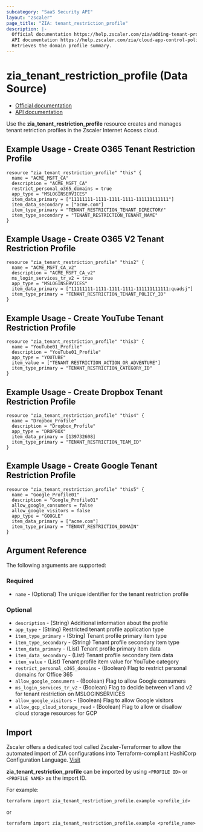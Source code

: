 ```yaml
---
subcategory: "SaaS Security API"
layout: "zscaler"
page_title: "ZIA: tenant_restriction_profile"
description: |-
  Official documentation https://help.zscaler.com/zia/adding-tenant-profiles
  API documentation https://help.zscaler.com/zia/cloud-app-control-policy#/tenancyRestrictionProfile-post
  Retrieves the domain profile summary.
---
```


# zia_tenant_restriction_profile (Data Source)

* [Official documentation](https://help.zscaler.com/zia/adding-tenant-profiles)
* [API documentation](https://help.zscaler.com/zia/cloud-app-control-policy#/tenancyRestrictionProfile-post)

Use the **zia_tenant_restriction_profile** resource creates and manages tenant retriction profiles in the Zscaler Internet Access cloud.

## Example Usage - Create O365 Tenant Restriction Profile

```hcl
resource "zia_tenant_restriction_profile" "this" {
  name = "ACME_MSFT_CA"
  description = "ACME_MSFT_CA"
  restrict_personal_o365_domains = true
  app_type = "MSLOGINSERVICES"
  item_data_primary = ["11111111-1111-1111-1111-111111111111"]
  item_data_secondary = ["acme.com"]
  item_type_primary = "TENANT_RESTRICTION_TENANT_DIRECTORY"
  item_type_secondary = "TENANT_RESTRICTION_TENANT_NAME"
}
```

## Example Usage - Create O365 V2 Tenant Restriction Profile

```hcl
resource "zia_tenant_restriction_profile" "this2" {
  name = "ACME_MSFT_CA_v2"
  description = "ACME_MSFT_CA_v2"
  ms_login_services_tr_v2 = true
  app_type = "MSLOGINSERVICES"
  item_data_primary = ["11111111-1111-1111-1111-111111111111:quadsj"]
  item_type_primary = "TENANT_RESTRICTION_TENANT_POLICY_ID"
}
```

## Example Usage - Create YouTube Tenant Restriction Profile

```hcl
resource "zia_tenant_restriction_profile" "this3" {
  name = "YouTube01_Profile"
  description = "YouTube01_Profile"
  app_type = "YOUTUBE"
  item_value = ["TENANT_RESTRICTION_ACTION_OR_ADVENTURE"]
  item_type_primary = "TENANT_RESTRICTION_CATEGORY_ID"
}
```

## Example Usage - Create Dropbox Tenant Restriction Profile

```hcl
resource "zia_tenant_restriction_profile" "this4" {
  name = "Dropbox_Profile"
  description = "Dropbox_Profile"
  app_type = "DROPBOX"
  item_data_primary = [139732608]
  item_type_primary = "TENANT_RESTRICTION_TEAM_ID"
}
```

## Example Usage - Create Google Tenant Restriction Profile

```hcl
resource "zia_tenant_restriction_profile" "this5" {
  name = "Google_Profile01"
  description = "Google_Profile01"
  allow_google_consumers = false
  allow_google_visitors = false
  app_type = "GOOGLE"
  item_data_primary = ["acme.com"]
  item_type_primary = "TENANT_RESTRICTION_DOMAIN"
}
```

## Argument Reference

The following arguments are supported:

### Required

* `name` - (Optional) The unique identifier for the tenant restriction profile

### Optional

* `description` - (String) Additional information about the profile
* `app_type` - (String) Restricted tenant profile application type
* `item_type_primary` - (String) Tenant profile primary item type
* `item_type_secondary` - (String) Tenant profile secondary item type
* `item_data_primary` - (List) Tenant profile primary item data
* `item_data_secondary` - (List) Tenant profile secondary item data
* `item_value` - (List) Tenant profile item value for YouTube category
* `restrict_personal_o365_domains` - (Boolean) Flag to restrict personal domains for Office 365
* `allow_google_consumers` - (Boolean) Flag to allow Google consumers
* `ms_login_services_tr_v2` - (Boolean) Flag to decide between v1 and v2 for tenant restriction on MSLOGINSERVICES
* `allow_google_visitors` - (Boolean) Flag to allow Google visitors
* `allow_gcp_cloud_storage_read` - (Boolean) Flag to allow or disallow cloud storage resources for GCP

## Import

Zscaler offers a dedicated tool called Zscaler-Terraformer to allow the automated import of ZIA configurations into Terraform-compliant HashiCorp Configuration Language.
[Visit](https://github.com/zscaler/zscaler-terraformer)

**zia_tenant_restriction_profile** can be imported by using `<PROFILE ID>` or `<PROFILE NAME>` as the import ID.

For example:

```shell
terraform import zia_tenant_restriction_profile.example <profile_id>
```

or

```shell
terraform import zia_tenant_restriction_profile.example <profile_name>
```

